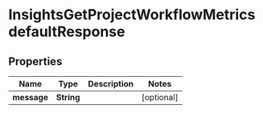 

# InsightsGetProjectWorkflowMetricsdefaultResponse


## Properties

| Name | Type | Description | Notes |
|------------ | ------------- | ------------- | -------------|
|**message** | **String** |  |  [optional] |



